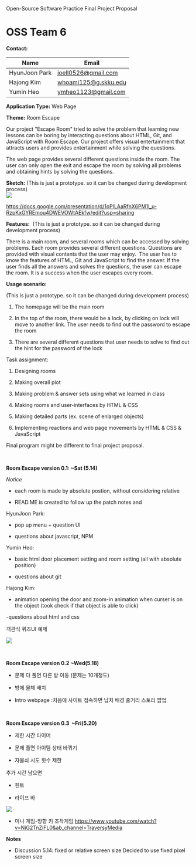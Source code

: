 Open-Source Software Practice Final Project Proposal

# OSS Team 6

**Contact:**

| Name | Email |
| --- | --- |
| HyunJoon Park | joell0526@gmail.com |
| Hajong Kim | whoami125@g.skku.edu |
| Yumin Heo | ymheo1123@gmail.com |

**Application Type:** Web Page

**Theme:** Room Escape

Our project "Escape Room" tried to solve the problem that learning new lessons can be boring by interacting questions about HTML, Git, and JavaScript with Room Escape. Our project offers visual entertainment that attracts users and provides entertainment while solving the questions.

The web page provides several different questions inside the room. The user can only open the exit and escape the room by solving all problems and obtaining hints by solving the questions.

**Sketch:** (This is just a prototype. so it can be changed during development process)\
![](https://lh3.googleusercontent.com/Biksr4mYBk2y-_N_V3Ns_2u5HsSjTkHBziXpvFJBCvrvUB3B5Ua5b5OJx0q-DIaVpTKiVsmGzCL28BwFx6ejj2mK6dnTxvplIip54elUvhwqnvzwCDAjsmF-gkMXD5UZUnjPxdH_SH7bElPLug)

https://docs.google.com/presentation/d/1qPlLAaRfnX6PM1l_u-RzpKxGYREmou4DWEVOWtAEkfw/edit?usp=sharing

**Features:**  (This is just a prototype. so it can be changed during development process) 

There is a main room, and several rooms which can be accessed by solving problems. Each room provides several different questions. Questions are provided with visual contents that the user may enjoy.  The user has to know the features of HTML, Git and JavaScript to find the answer. If the user finds all the answers and solves the questions, the user can escape the room. It is a success when the user escapes every room.

**Usage scenario:**  

(This is just a prototype. so it can be changed during development process) 

1.  The homepage will be the main room

2.  In the top of the room, there would be a lock, by clicking on lock will move to another link. The user needs to find out the password to escape the room

3.  There are several different questions that user needs to solve to find out the hint for the password of the lock

Task assignment:

1.  Designing rooms

2.  Making overall plot

3.  Making problem & answer sets using what we learned in class

4.  Making rooms and user-interfaces by HTML & CSS

5.  Making detailed parts (ex. scene of enlarged objects)

6.  Implementing reactions and web page movements by HTML & CSS & JavaScript

<important>Final program might be different to final project proposal. </important>

<br/>

**Room Escape version 0.1: ~Sat (5.14)**

*Notice*

- each room is made by absolute postion, without considering relative

- READ.ME is created to follow up the patch notes and

HyunJoon Park:

- pop up menu + question UI

- questions about javascript, NPM


Yumin Heo:

- basic html door placement setting and room setting (all with absolute position)

- questions about git


Hajong Kim:

- animation opening the door and zoom-in animation when curser is on the object (took check if that object is able to click)

-questions about html and css



객관식 퀴즈UI 예제

![](https://lh6.googleusercontent.com/28vZNzy45kRQCzD6xsNB-uRGi409EYaPr0e0Cyo8mlOu9Aa1j6fKBjqyJvruVNqGSXOYphGY8EPBEKvBmdLUCx7NJ_Cjq68f0-sf9HM2kcRuFL_kydqMn_nLvfujoeYkIw0d3tYICNyq1Pm6dg)

<br/>

**Room Escape version 0.2 ~Wed(5.18)**

-   문제 다 풀면 다른 방 이동 (문제는 10개정도)

-   방에 물체 배치

-   Intro webpage :처음에 사이트 접속하면 납치 배경 줄거리 스토리 팝업

<br/>

**Room Escape version 0.3  ~Fri(5.20)**

-   제한 시간 타이머 

-   문제 풀면 아이템 상태 바뀌기

-   자물쇠 시도 횟수 제한

추가 시간 남으면

-   힌트

-   라이프 바

![](https://lh6.googleusercontent.com/ocgyhsuUilCC_UCqXUx3gaNDyNqKKtZQ2VwjyDyD4hV9vuB2IENi2WwLBT-ufbpDc90eSmxdtM8TEGS3X_NZYvd04JbIJZMI6ttK52WH2klyIgVDBKXgEHoTn1ceTtYGB5PE7Nod-v42iK2zFQ)

-   미니 게임-방향 키 조작게임
<https://www.youtube.com/watch?v=NiG2TnZiFL0&ab_channel=TraversyMedia>


**Notes**
- Discussion 5.14: fixed or relative screen size
 Decided to use fixed pixel screen size